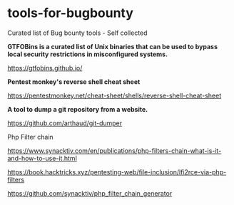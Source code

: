 # tools-for-bugbounty
Curated list of Bug bounty tools - Self collected 

**GTFOBins is a curated list of Unix binaries that can be used to bypass local security restrictions in misconfigured systems.**

https://gtfobins.github.io/

**Pentest monkey's reverse shell cheat sheet**

https://pentestmonkey.net/cheat-sheet/shells/reverse-shell-cheat-sheet

**A tool to dump a git repository from a website.**

https://github.com/arthaud/git-dumper

Php Filter chain

https://www.synacktiv.com/en/publications/php-filters-chain-what-is-it-and-how-to-use-it.html

https://book.hacktricks.xyz/pentesting-web/file-inclusion/lfi2rce-via-php-filters

https://github.com/synacktiv/php_filter_chain_generator

